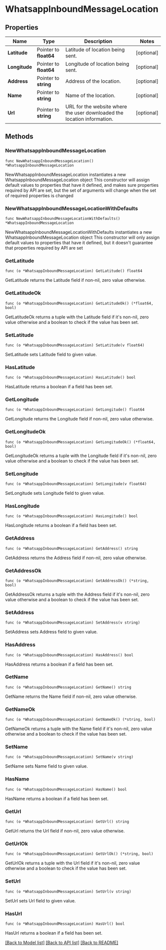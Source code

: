 # WhatsappInboundMessageLocation

## Properties

Name | Type | Description | Notes
------------ | ------------- | ------------- | -------------
**Latitude** | Pointer to **float64** | Latitude of location being sent. | [optional] 
**Longitude** | Pointer to **float64** | Longitude of location being sent. | [optional] 
**Address** | Pointer to **string** | Address of the location. | [optional] 
**Name** | Pointer to **string** | Name of the location. | [optional] 
**Url** | Pointer to **string** | URL for the website where the user downloaded the location information. | [optional] 

## Methods

### NewWhatsappInboundMessageLocation

`func NewWhatsappInboundMessageLocation() *WhatsappInboundMessageLocation`

NewWhatsappInboundMessageLocation instantiates a new WhatsappInboundMessageLocation object
This constructor will assign default values to properties that have it defined,
and makes sure properties required by API are set, but the set of arguments
will change when the set of required properties is changed

### NewWhatsappInboundMessageLocationWithDefaults

`func NewWhatsappInboundMessageLocationWithDefaults() *WhatsappInboundMessageLocation`

NewWhatsappInboundMessageLocationWithDefaults instantiates a new WhatsappInboundMessageLocation object
This constructor will only assign default values to properties that have it defined,
but it doesn't guarantee that properties required by API are set

### GetLatitude

`func (o *WhatsappInboundMessageLocation) GetLatitude() float64`

GetLatitude returns the Latitude field if non-nil, zero value otherwise.

### GetLatitudeOk

`func (o *WhatsappInboundMessageLocation) GetLatitudeOk() (*float64, bool)`

GetLatitudeOk returns a tuple with the Latitude field if it's non-nil, zero value otherwise
and a boolean to check if the value has been set.

### SetLatitude

`func (o *WhatsappInboundMessageLocation) SetLatitude(v float64)`

SetLatitude sets Latitude field to given value.

### HasLatitude

`func (o *WhatsappInboundMessageLocation) HasLatitude() bool`

HasLatitude returns a boolean if a field has been set.

### GetLongitude

`func (o *WhatsappInboundMessageLocation) GetLongitude() float64`

GetLongitude returns the Longitude field if non-nil, zero value otherwise.

### GetLongitudeOk

`func (o *WhatsappInboundMessageLocation) GetLongitudeOk() (*float64, bool)`

GetLongitudeOk returns a tuple with the Longitude field if it's non-nil, zero value otherwise
and a boolean to check if the value has been set.

### SetLongitude

`func (o *WhatsappInboundMessageLocation) SetLongitude(v float64)`

SetLongitude sets Longitude field to given value.

### HasLongitude

`func (o *WhatsappInboundMessageLocation) HasLongitude() bool`

HasLongitude returns a boolean if a field has been set.

### GetAddress

`func (o *WhatsappInboundMessageLocation) GetAddress() string`

GetAddress returns the Address field if non-nil, zero value otherwise.

### GetAddressOk

`func (o *WhatsappInboundMessageLocation) GetAddressOk() (*string, bool)`

GetAddressOk returns a tuple with the Address field if it's non-nil, zero value otherwise
and a boolean to check if the value has been set.

### SetAddress

`func (o *WhatsappInboundMessageLocation) SetAddress(v string)`

SetAddress sets Address field to given value.

### HasAddress

`func (o *WhatsappInboundMessageLocation) HasAddress() bool`

HasAddress returns a boolean if a field has been set.

### GetName

`func (o *WhatsappInboundMessageLocation) GetName() string`

GetName returns the Name field if non-nil, zero value otherwise.

### GetNameOk

`func (o *WhatsappInboundMessageLocation) GetNameOk() (*string, bool)`

GetNameOk returns a tuple with the Name field if it's non-nil, zero value otherwise
and a boolean to check if the value has been set.

### SetName

`func (o *WhatsappInboundMessageLocation) SetName(v string)`

SetName sets Name field to given value.

### HasName

`func (o *WhatsappInboundMessageLocation) HasName() bool`

HasName returns a boolean if a field has been set.

### GetUrl

`func (o *WhatsappInboundMessageLocation) GetUrl() string`

GetUrl returns the Url field if non-nil, zero value otherwise.

### GetUrlOk

`func (o *WhatsappInboundMessageLocation) GetUrlOk() (*string, bool)`

GetUrlOk returns a tuple with the Url field if it's non-nil, zero value otherwise
and a boolean to check if the value has been set.

### SetUrl

`func (o *WhatsappInboundMessageLocation) SetUrl(v string)`

SetUrl sets Url field to given value.

### HasUrl

`func (o *WhatsappInboundMessageLocation) HasUrl() bool`

HasUrl returns a boolean if a field has been set.


[[Back to Model list]](../README.md#documentation-for-models) [[Back to API list]](../README.md#documentation-for-api-endpoints) [[Back to README]](../README.md)
